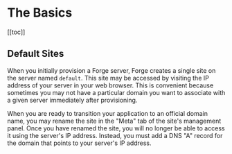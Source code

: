 # The Basics

[[toc]]

## Default Sites

When you initially provision a Forge server, Forge creates a single site on the server named `default`. This site may be accessed by visiting the IP address of your server in your web browser. This is convenient because sometimes you may not have a particular domain you want to associate with a given server immediately after provisioning.

When you are ready to transition your application to an official domain name, you may rename the site in the "Meta" tab of the site's management panel. Once you have renamed the site, you will no longer be able to access it using the server's IP address. Instead, you must add a DNS "A" record for the domain that points to your server's IP address.
